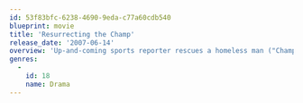 ```yaml
---
id: 53f83bfc-6238-4690-9eda-c77a60cdb540
blueprint: movie
title: 'Resurrecting the Champ'
release_date: '2007-06-14'
overview: 'Up-and-coming sports reporter rescues a homeless man ("Champ") only to discover that he is, in fact, a boxing legend believed to have passed away. What begins as an opportunity to resurrect Champ''s story and escape the shadow of his father''s success becomes a personal journey as the ambitious reporter reexamines his own life and his relationship with his family.'
genres:
  -
    id: 18
    name: Drama
---
```

